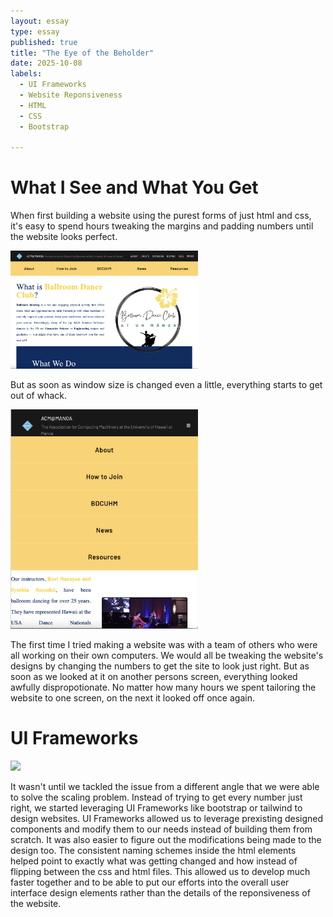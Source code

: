 ```yaml
---
layout: essay
type: essay
published: true
title: "The Eye of the Beholder"
date: 2025-10-08
labels:
  - UI Frameworks
  - Website Reponsiveness
  - HTML
  - CSS
  - Bootstrap
  
---
```


<h1>What I See and What You Get</h1>


When first building a website using the purest forms of just html and css, it's easy to spend hours tweaking the margins and padding numbers until the website looks perfect. 

<img width="300px" class="rounded float-start pe-4" src="../img/the-eye-of-the-beholder/ballroomProperScaling.png">

But as soon as window size is changed even a little, everything starts to get out of whack. 

<img width="300px" class="rounded float-start pe-4" src="../img/the-eye-of-the-beholder/ballroomImproperScaling.png">

The first time I tried making a website was with a team of others who were all working on their own computers. We would all be tweaking the website's designs by changing the numbers to get the site to look just right. But as soon as we looked at it on another persons screen, everything looked awfully dispropotionate. No matter how many hours we spent tailoring the website to one screen, on the next it looked off once again.

<h1>UI Frameworks</h1>
<img src="https://encrypted-tbn0.gstatic.com/images?q=tbn:ANd9GcQGcrNUEWZLOMbaM4lvjuDnrQN3B21LTFOkIw&s">

It wasn't until we tackled the issue from a different angle that we were able to solve the scaling problem. Instead of trying to get every number just right, we started leveraging UI Frameworks like bootstrap or tailwind to design websites. UI Frameworks allowed us to leverage prexisting designed components and modify them to our needs instead of building them from scratch. It was also easier to figure out the modifications being made to the design too. The consistent naming schemes inside the html elements helped point to exactly what was getting changed and how instead of flipping between the css and html files. This allowed us to develop much faster together and to be able to put our efforts into the overall user interface design elements rather than the details of the reponsiveness of the website.
